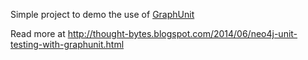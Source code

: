 Simple project to demo the use of [GraphUnit](https://github.com/graphaware/neo4j-framework#graphaware-test)

Read more at http://thought-bytes.blogspot.com/2014/06/neo4j-unit-testing-with-graphunit.html
